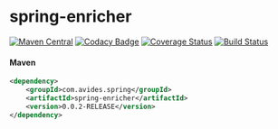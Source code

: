 spring-enricher
============

[![Maven Central](https://maven-badges.herokuapp.com/maven-central/com.avides.spring/spring-enricher/badge.svg)](https://maven-badges.herokuapp.com/maven-central/com.avides.spring/spring-enricher)
[![Codacy Badge](https://api.codacy.com/project/badge/grade/49fe00fd4ec843b6ac21b2d3996f2de9)](https://www.codacy.com/app/developer_6/spring-enricher)
[![Coverage Status](https://coveralls.io/repos/github/avides/spring-enricher/badge.svg?branch=master)](https://coveralls.io/github/avides/spring-enricher?branch=master)
[![Build Status](https://travis-ci.org/avides/spring-enricher.svg?branch=master)](https://travis-ci.org/avides/spring-enricher)

#### Maven
```xml
<dependency>
    <groupId>com.avides.spring</groupId>
    <artifactId>spring-enricher</artifactId>
    <version>0.0.2-RELEASE</version>
</dependency>
```
